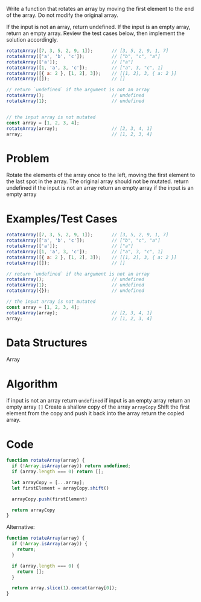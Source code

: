 Write a function that rotates an array by moving the first element to the end of the array. Do not modify the original array.

If the input is not an array, return undefined.
If the input is an empty array, return an empty array.
Review the test cases below, then implement the solution accordingly.
```js
rotateArray([7, 3, 5, 2, 9, 1]);       // [3, 5, 2, 9, 1, 7]
rotateArray(['a', 'b', 'c']);          // ["b", "c", "a"]
rotateArray(['a']);                    // ["a"]
rotateArray([1, 'a', 3, 'c']);         // ["a", 3, "c", 1]
rotateArray([{ a: 2 }, [1, 2], 3]);    // [[1, 2], 3, { a: 2 }]
rotateArray([]);                       // []

// return `undefined` if the argument is not an array
rotateArray();                         // undefined
rotateArray(1);                        // undefined


// the input array is not mutated
const array = [1, 2, 3, 4];
rotateArray(array);                    // [2, 3, 4, 1]
array;                                 // [1, 2, 3, 4]
```

# Problem
Rotate the elements of the array once to the left, moving the first element to the last spot in the array.
The original array should not be mutated.
return undefined if the input is not an array
return an empty array if the input is an empty array

# Examples/Test Cases
```js
rotateArray([7, 3, 5, 2, 9, 1]);       // [3, 5, 2, 9, 1, 7]
rotateArray(['a', 'b', 'c']);          // ["b", "c", "a"]
rotateArray(['a']);                    // ["a"]
rotateArray([1, 'a', 3, 'c']);         // ["a", 3, "c", 1]
rotateArray([{ a: 2 }, [1, 2], 3]);    // [[1, 2], 3, { a: 2 }]
rotateArray([]);                       // []

// return `undefined` if the argument is not an array
rotateArray();                         // undefined
rotateArray(1);                        // undefined
rotateArray({});                       // undefined

// the input array is not mutated
const array = [1, 2, 3, 4];
rotateArray(array);                    // [2, 3, 4, 1]
array;                                 // [1, 2, 3, 4]
```

# Data Structures
Array

# Algorithm
if input is not an array return `undefined`
if input is an empty array return an empty array `[]`
Create a shallow copy of the array `arrayCopy`
Shift the first element from the copy and push it back into the array
return the copied array.

# Code
```js
function rotateArray(array) {
  if (!Array.isArray(array)) return undefined;
  if (array.length === 0) return [];

  let arrayCopy = [...array];
  let firstElement = arrayCopy.shift()

  arrayCopy.push(firstElement)

  return arrayCopy
}
```

Alternative:
```js
function rotateArray(array) {
  if (!Array.isArray(array)) {
    return;
  }

  if (array.length === 0) {
    return [];
  }

  return array.slice(1).concat(array[0]);
}
```